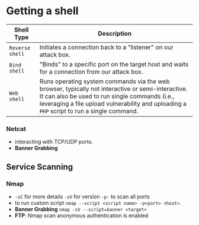 # Getting a shell

**Shell Type** | **Description**
|--|--|
`Reverse shell` | Initiates a connection back to a "listener" on our attack box.
`Bind shell` | "Binds" to a specific port on the target host and waits for a connection from our attack box.
`Web shell` | Runs operating system commands via the web browser, typically not interactive or semi-interactive. It can also be used to run single commands (i.e., leveraging a file upload vulnerability and uploading a `PHP` script to run a single command.

### Netcat
- interacting with TCP/UDP ports.
- **Banner Grabbing** 
## Service Scanning
### Nmap
- `-sC` for more details `-sV` for version `-p-` to scan all ports 
- to run custom script `nmap --script <script name> -p<port> <host>`.
- **Banner Grabbing** `nmap -sV --script=banner <target>`  
- **FTP**: Nmap scan anonymous authentication is enabled
<!--stackedit_data:
eyJoaXN0b3J5IjpbLTEwMDEzNzAwNDIsLTE1OTM5MDQyMzIsNj
gyNzAyNjU4LC01NzgzMjExOTAsODExMDY5MDE1LC0yMDg4NzQ2
NjEyXX0=
-->